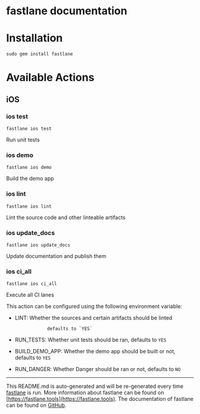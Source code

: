 fastlane documentation
================
# Installation
```
sudo gem install fastlane
```
# Available Actions
## iOS
### ios test
```
fastlane ios test
```
Run unit tests
### ios demo
```
fastlane ios demo
```
Build the demo app
### ios lint
```
fastlane ios lint
```
Lint the source code and other linteable artifacts
### ios update_docs
```
fastlane ios update_docs
```
Update documentation and publish them
### ios ci_all
```
fastlane ios ci_all
```
Execute all CI lanes

This action can be configured using the following environment variable:



- LINT:           Whether the sources and certain artifacts should be linted

                  defaults to `YES`

- RUN_TESTS:      Whether unit tests should be ran, defaults to `YES`

- BUILD_DEMO_APP: Whether the demo app should be built or not, defaults to `YES`

- RUN_DANGER:     Whether Danger should be ran or not, defaults to `NO`

----

This README.md is auto-generated and will be re-generated every time [fastlane](https://fastlane.tools) is run.
More information about fastlane can be found on [https://fastlane.tools](https://fastlane.tools).
The documentation of fastlane can be found on [GitHub](https://github.com/fastlane/fastlane/tree/master/fastlane).
